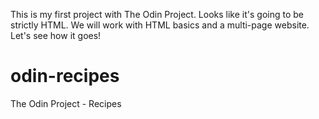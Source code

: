This is my first project with The Odin Project. Looks like it's going to be
strictly HTML. We will work with HTML basics and a multi-page website. Let's
see how it goes!

# odin-recipes
The Odin Project - Recipes
